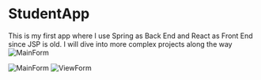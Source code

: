 # StudentApp

This is my first app where I use Spring as Back End and React as Front End since JSP is old. I will dive into more complex projects along the way![MainForm](https://user-images.githubusercontent.com/76866499/219940127-3d1b23af-8e53-4576-b940-9a0e12f10166.png)

![MainForm](https://user-images.githubusercontent.com/76866499/219940135-acbcb36d-3e8d-4ff4-b90e-561782760da7.png)
![ViewForm](https://user-images.githubusercontent.com/76866499/219940138-8ec54647-857b-41ee-b211-b23056b5d2d5.png)
